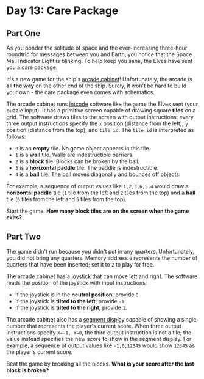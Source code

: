 # Day 13: Care Package

## Part One

As you ponder the solitude of space and the ever-increasing three-hour roundtrip for messages between you and Earth, you notice that the Space Mail Indicator Light is blinking.  To help keep you sane, the Elves have sent you a care package.

It's a new game for the ship's [arcade cabinet](https://en.wikipedia.org/wiki/Arcade_cabinet)! Unfortunately, the arcade is **all the way** on the other end of the ship. Surely, it won't be hard to build your own - the care package even comes with schematics.

The arcade cabinet runs [Intcode](../day-9) software like the game the Elves sent (your puzzle input). It has a primitive screen capable of drawing square **tiles** on a grid.  The software draws tiles to the screen with output instructions: every three output instructions specify the `x` position (distance from the left), `y` position (distance from the top), and `tile id`. The `tile id` is interpreted as follows:

* `0` is an **empty** tile.  No game object appears in this tile.
* `1` is a **wall** tile.  Walls are indestructible barriers.
* `2` is a **block** tile.  Blocks can be broken by the ball.
* `3` is a **horizontal paddle** tile.  The paddle is indestructible.
* `4` is a **ball** tile.  The ball moves diagonally and bounces off objects.

For example, a sequence of output values like `1,2,3,6,5,4` would draw a **horizontal paddle** tile (`1` tile from the left and `2` tiles from the top) and a **ball** tile (`6` tiles from the left and `5` tiles from the top).

Start the game. **How many block tiles are on the screen when the game exits?**


## Part Two

The game didn't run because you didn't put in any quarters. Unfortunately, you did not bring any <span title="You do have crew quarters, but they won't fit in the machine.">quarters</span>. Memory address `0` represents the number of quarters that have been inserted; set it to `2` to play for free.

The arcade cabinet has a [joystick](https://en.wikipedia.org/wiki/Joystick) that can move left and right.  The software reads the position of the joystick with input instructions:

* If the joystick is in the **neutral position**, provide `0`.
* If the joystick is **tilted to the left**, provide `-1`.
* If the joystick is **tilted to the right**, provide `1`.

The arcade cabinet also has a [segment display](https://en.wikipedia.org/wiki/Display_device#Segment_displays) capable of showing a single number that represents the player's current score. When three output instructions specify `X=-1, Y=0`, the third output instruction is not a tile; the value instead specifies the new score to show in the segment display.  For example, a sequence of output values like `-1,0,12345` would show `12345` as the player's current score.

Beat the game by breaking all the blocks. **What is your score after the last block is broken?**
